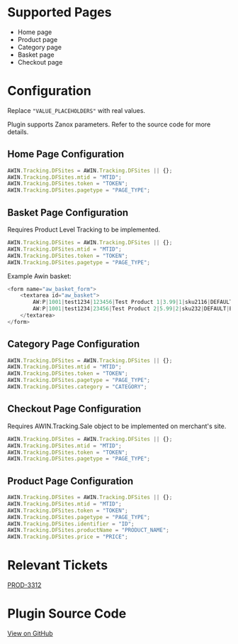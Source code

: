
# Supported Pages

- Home page
- Product page
- Category page
- Basket page
- Checkout page

# Configuration

Replace `"VALUE_PLACEHOLDERS"` with real values.

Plugin supports Zanox parameters. Refer to the source code for more
details.

## Home Page Configuration

``` javascript
AWIN.Tracking.DFSites = AWIN.Tracking.DFSites || {};
AWIN.Tracking.DFSites.mtid = "MTID";
AWIN.Tracking.DFSites.token = "TOKEN";
AWIN.Tracking.DFSites.pagetype = "PAGE_TYPE";
```



## Basket Page Configuration

Requires Product Level Tracking to be implemented.

``` javascript
AWIN.Tracking.DFSites = AWIN.Tracking.DFSites || {};
AWIN.Tracking.DFSites.mtid = "MTID";
AWIN.Tracking.DFSites.token = "TOKEN";
AWIN.Tracking.DFSites.pagetype = "PAGE_TYPE";
```



Example Awin basket:

``` javascript
<form name="aw_basket_form">
    <textarea id="aw_basket">
        AW:P|1001|test1234|123456|Test Product 1|3.99|1|sku2116|DEFAULT|DVD
        AW:P|1001|test1234|23456|Test Product 2|5.99|2|sku232|DEFAULT|Electronics
    </textarea>
</form>
```



## Category Page Configuration

``` javascript
AWIN.Tracking.DFSites = AWIN.Tracking.DFSites || {};
AWIN.Tracking.DFSites.mtid = "MTID";
AWIN.Tracking.DFSites.token = "TOKEN";
AWIN.Tracking.DFSites.pagetype = "PAGE_TYPE";
AWIN.Tracking.DFSites.category = "CATEGORY";
```



## Checkout Page Configuration

Requires AWIN.Tracking.Sale object to be implemented on merchant's site.

``` javascript
AWIN.Tracking.DFSites = AWIN.Tracking.DFSites || {};
AWIN.Tracking.DFSites.mtid = "MTID";
AWIN.Tracking.DFSites.token = "TOKEN";
AWIN.Tracking.DFSites.pagetype = "PAGE_TYPE";
```



## Product Page Configuration

``` javascript
AWIN.Tracking.DFSites = AWIN.Tracking.DFSites || {};
AWIN.Tracking.DFSites.mtid = "MTID";
AWIN.Tracking.DFSites.token = "TOKEN";
AWIN.Tracking.DFSites.pagetype = "PAGE_TYPE";
AWIN.Tracking.DFSites.identifier = "ID";
AWIN.Tracking.DFSites.productName = "PRODUCT_NAME";
AWIN.Tracking.DFSites.price = "PRICE";
```



# Relevant Tickets

[PROD-3312](https://jira.awin.com/browse/PROD-3312)

# Plugin Source Code

[View on
GitHub](https://github.com/awin/awin-tracking/blob/master/web/thirdparty/dfSites.js)